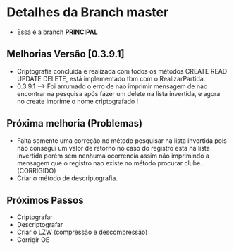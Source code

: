 # Detalhes da Branch master

- Essa é a branch **PRINCIPAL**

## Melhorias Versão [0.3.9.1]
 
- Criptografia concluida e realizada com todos os métodos CREATE READ UPDATE DELETE, está implementado tbm com o RealizarPartida.  
- 0.3.9.1 --> Foi arrumado o erro de nao imprimir mensagem de nao encontrar na pesquisa após fazer um delete na lista invertida, e agora no create imprime o nome criptografado !  

## Próxima melhoria (Problemas) 
- Falta somente uma correção no método pesquisar na lista invertida pois não consegui um valor de retorno no caso do registro esta na lista invertida porém sem nenhuma ocorrencia assim não imprimindo a mensagem que o registro nao existe no método procurar clube.(CORRIGIDO)    
- Criar o método de descriptografia.  
## Próximos Passos
 
- Criptografar  
- Descriptografar  
- Criar o LZW (compressão e descompressão)  
- Corrigir OE  


